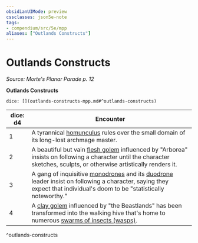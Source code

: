 ```yaml
---
obsidianUIMode: preview
cssclasses: json5e-note
tags:
- compendium/src/5e/mpp
aliases: ["Outlands Constructs"]
---
```

# Outlands Constructs
*Source: Morte's Planar Parade p. 12* 

**Outlands Constructs**

`dice: [](outlands-constructs-mpp.md#^outlands-constructs)`

| dice: d4 | Encounter |
|----------|-----------|
| 1 | A tyrannical [homunculus](/Systems/5e/bestiary/construct/homunculus.md) rules over the small domain of its long-lost archmage master. |
| 2 | A beautiful but vain [flesh golem](/Systems/5e/bestiary/construct/flesh-golem.md) influenced by "Arborea" insists on following a character until the character sketches, sculpts, or otherwise artistically renders it. |
| 3 | A gang of inquisitive [monodrones](/Systems/5e/bestiary/construct/monodrone.md) and its [duodrone](/Systems/5e/bestiary/construct/duodrone.md) leader insist on following a character, saying they expect that individual's doom to be "statistically noteworthy." |
| 4 | A [clay golem](/Systems/5e/bestiary/construct/clay-golem.md) influenced by "the Beastlands" has been transformed into the walking hive that's home to numerous [swarms of insects (wasps)](/Systems/5e/bestiary/beast/swarm-of-wasps.md). |
^outlands-constructs